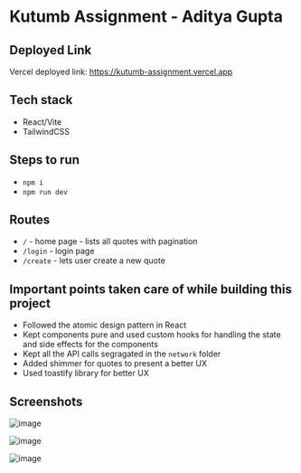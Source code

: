 # Kutumb Assignment - Aditya Gupta

  ## Deployed Link
  Vercel deployed link: https://kutumb-assignment.vercel.app
  
  ## Tech stack
  - React/Vite
  - TailwindCSS

  ## Steps to run
  -   `npm i`
  -   `npm run dev`

  ## Routes
  - `/` - home page - lists all quotes with pagination
  - `/login` - login page
  - `/create` - lets user create a new quote

## Important points taken care of while building this project
  - Followed the atomic design pattern in React
  - Kept components pure and used custom hooks for handling the state and side effects for the components
  - Kept all the API calls segragated in the `network` folder
  - Added shimmer for quotes to present a better UX
  - Used toastify library for better UX 

## Screenshots
![image](https://github.com/user-attachments/assets/a0cf7a72-41c8-4761-a65a-8bf0d0651f59)

![image](https://github.com/user-attachments/assets/a56df073-70ed-4274-ba85-8ed26e47dc18)

![image](https://github.com/user-attachments/assets/7ca3df1d-95c4-422a-a90a-824966f443a5)


